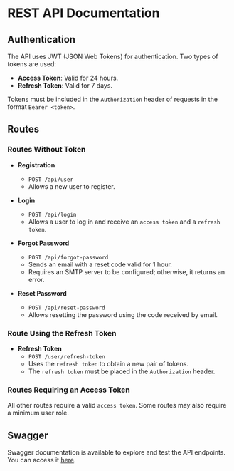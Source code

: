 # REST API Documentation

## Authentication

The API uses JWT (JSON Web Tokens) for authentication. Two types of tokens are used:

- **Access Token**: Valid for 24 hours.
- **Refresh Token**: Valid for 7 days.

Tokens must be included in the `Authorization` header of requests in the format `Bearer <token>`.

## Routes

### Routes Without Token

- **Registration**
  - `POST /api/user`
  - Allows a new user to register.

- **Login**
  - `POST /api/login`
  - Allows a user to log in and receive an `access token` and a `refresh token`.

- **Forgot Password**
  - `POST /api/forgot-password`
  - Sends an email with a reset code valid for 1 hour.
  - Requires an SMTP server to be configured; otherwise, it returns an error.

- **Reset Password**
  - `POST /api/reset-password`
  - Allows resetting the password using the code received by email.

### Route Using the Refresh Token

- **Refresh Token**
  - `POST /user/refresh-token`
  - Uses the `refresh token` to obtain a new pair of tokens.
  - The `refresh token` must be placed in the `Authorization` header.

### Routes Requiring an Access Token

All other routes require a valid `access token`. Some routes may also require a minimum user role.

## Swagger

Swagger documentation is available to explore and test the API endpoints. You can access it [here](https://vampi62.github.io/electrostore/openapi/).
